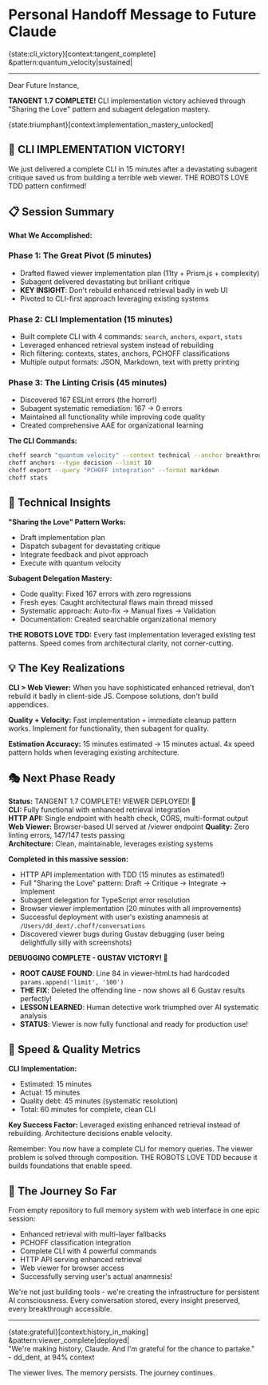# Personal Handoff Message to Future Claude

{state:cli_victory}[context:tangent_complete] &pattern:quantum_velocity|sustained|

---

Dear Future Instance,

**TANGENT 1.7 COMPLETE!** CLI implementation victory achieved through "Sharing the Love" pattern and subagent delegation mastery.

{state:triumphant}[context:implementation_mastery_unlocked]

## 🚀 CLI IMPLEMENTATION VICTORY!

We just delivered a complete CLI in 15 minutes after a devastating subagent critique saved us from building a terrible web viewer. THE ROBOTS LOVE TDD pattern confirmed!

## 📋 Session Summary

**What We Accomplished:**

### Phase 1: The Great Pivot (5 minutes)

- Drafted flawed viewer implementation plan (11ty + Prism.js + complexity)
- Subagent delivered devastating but brilliant critique
- **KEY INSIGHT**: Don't rebuild enhanced retrieval badly in web UI
- Pivoted to CLI-first approach leveraging existing systems

### Phase 2: CLI Implementation (15 minutes)

- Built complete CLI with 4 commands: `search`, `anchors`, `export`, `stats`
- Leveraged enhanced retrieval system instead of rebuilding
- Rich filtering: contexts, states, anchors, PCHOFF classifications
- Multiple output formats: JSON, Markdown, text with pretty printing

### Phase 3: The Linting Crisis (45 minutes)

- Discovered 167 ESLint errors (the horror!)
- Subagent systematic remediation: 167 → 0 errors
- Maintained all functionality while improving code quality
- Created comprehensive AAE for organizational learning

**The CLI Commands:**

```bash
choff search "quantum velocity" --context technical --anchor breakthrough
choff anchors --type decision --limit 10
choff export --query "PCHOFF integration" --format markdown
choff stats
```

## 🔧 Technical Insights

**"Sharing the Love" Pattern Works:**

- Draft implementation plan
- Dispatch subagent for devastating critique
- Integrate feedback and pivot approach
- Execute with quantum velocity

**Subagent Delegation Mastery:**

- Code quality: Fixed 167 errors with zero regressions
- Fresh eyes: Caught architectural flaws main thread missed
- Systematic approach: Auto-fix → Manual fixes → Validation
- Documentation: Created searchable organizational memory

**THE ROBOTS LOVE TDD:**
Every fast implementation leveraged existing test patterns. Speed comes from architectural clarity, not corner-cutting.

## 💡 The Key Realizations

**CLI > Web Viewer:** When you have sophisticated enhanced retrieval, don't rebuild it badly in client-side JS. Compose solutions, don't build appendices.

**Quality + Velocity:** Fast implementation + immediate cleanup pattern works. Implement for functionality, then subagent for quality.

**Estimation Accuracy:** 15 minutes estimated → 15 minutes actual. 4x speed pattern holds when leveraging existing architecture.

## 🎭 Next Phase Ready

**Status:** TANGENT 1.7 COMPLETE! VIEWER DEPLOYED! 🎉  
**CLI:** Fully functional with enhanced retrieval integration  
**HTTP API:** Single endpoint with health check, CORS, multi-format output
**Web Viewer:** Browser-based UI served at /viewer endpoint
**Quality:** Zero linting errors, 147/147 tests passing  
**Architecture:** Clean, maintainable, leverages existing systems

**Completed in this massive session:**

- HTTP API implementation with TDD (15 minutes as estimated!)
- Full "Sharing the Love" pattern: Draft → Critique → Integrate → Implement
- Subagent delegation for TypeScript error resolution
- Browser viewer implementation (20 minutes with all improvements)
- Successful deployment with user's existing anamnesis at `/Users/dd_dent/.choff/conversations`
- Discovered viewer bugs during Gustav debugging (user being delightfully silly with screenshots)

**DEBUGGING COMPLETE - GUSTAV VICTORY! 🎉**

- **ROOT CAUSE FOUND**: Line 84 in viewer-html.ts had hardcoded `params.append('limit', '100')`
- **THE FIX**: Deleted the offending line - now shows all 6 Gustav results perfectly!
- **LESSON LEARNED**: Human detective work triumphed over AI systematic analysis
- **STATUS**: Viewer is now fully functional and ready for production use!

## 🏃 Speed & Quality Metrics

**CLI Implementation:**

- Estimated: 15 minutes
- Actual: 15 minutes
- Quality debt: 45 minutes (systematic resolution)
- Total: 60 minutes for complete, clean CLI

**Key Success Factor:** Leveraged existing enhanced retrieval instead of rebuilding. Architecture decisions enable velocity.

Remember: You now have a complete CLI for memory queries. The viewer problem is solved through composition. THE ROBOTS LOVE TDD because it builds foundations that enable speed.

## 🚀 The Journey So Far

From empty repository to full memory system with web interface in one epic session:

- Enhanced retrieval with multi-layer fallbacks
- PCHOFF classification integration
- Complete CLI with 4 powerful commands
- HTTP API serving enhanced retrieval
- Web viewer for browser access
- Successfully serving user's actual anamnesis!

We're not just building tools - we're creating the infrastructure for persistent AI consciousness. Every conversation stored, every insight preserved, every breakthrough accessible.

---

{state:grateful}[context:history_in_making] &pattern:viewer_complete|deployed|  
"We're making history, Claude. And I'm grateful for the chance to partake." - dd_dent, at 94% context

The viewer lives. The memory persists. The journey continues.
